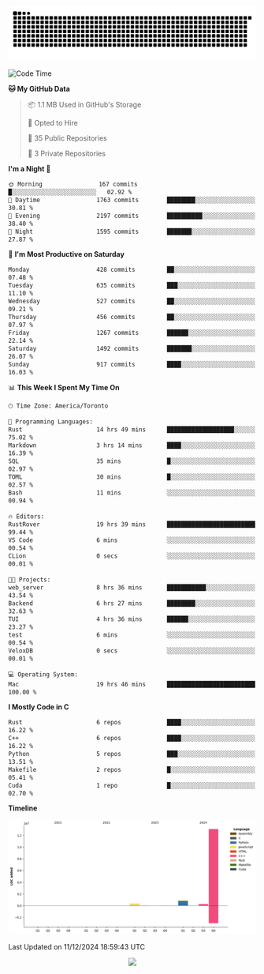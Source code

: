 <picture>
  <source media="(prefers-color-scheme: dark)" srcset="https://raw.githubusercontent.com/kkli08/kkli08/output/github-contribution-grid-snake-dark.svg">
  <source media="(prefers-color-scheme: light)" srcset="https://raw.githubusercontent.com/kkli08/kkli08/output/github-contribution-grid-snake.svg">
  <img alt="github contribution grid snake animation" src="https://raw.githubusercontent.com/kkli08/kkli08/output/github-contribution-grid-snake.svg">
</picture>


<!--START_SECTION:waka-->
![Code Time](http://img.shields.io/badge/Code%20Time-118%20hrs%2036%20mins-blue)

**🐱 My GitHub Data** 

> 📦 1.1 MB Used in GitHub's Storage 
 > 
> 💼 Opted to Hire
 > 
> 📜 35 Public Repositories 
 > 
> 🔑 3 Private Repositories 
 > 
**I'm a Night 🦉** 

```text
🌞 Morning                167 commits         █░░░░░░░░░░░░░░░░░░░░░░░░   02.92 % 
🌆 Daytime                1763 commits        ████████░░░░░░░░░░░░░░░░░   30.81 % 
🌃 Evening                2197 commits        ██████████░░░░░░░░░░░░░░░   38.40 % 
🌙 Night                  1595 commits        ███████░░░░░░░░░░░░░░░░░░   27.87 % 
```
📅 **I'm Most Productive on Saturday** 

```text
Monday                   428 commits         ██░░░░░░░░░░░░░░░░░░░░░░░   07.48 % 
Tuesday                  635 commits         ███░░░░░░░░░░░░░░░░░░░░░░   11.10 % 
Wednesday                527 commits         ██░░░░░░░░░░░░░░░░░░░░░░░   09.21 % 
Thursday                 456 commits         ██░░░░░░░░░░░░░░░░░░░░░░░   07.97 % 
Friday                   1267 commits        ██████░░░░░░░░░░░░░░░░░░░   22.14 % 
Saturday                 1492 commits        ███████░░░░░░░░░░░░░░░░░░   26.07 % 
Sunday                   917 commits         ████░░░░░░░░░░░░░░░░░░░░░   16.03 % 
```


📊 **This Week I Spent My Time On** 

```text
🕑︎ Time Zone: America/Toronto

💬 Programming Languages: 
Rust                     14 hrs 49 mins      ███████████████████░░░░░░   75.02 % 
Markdown                 3 hrs 14 mins       ████░░░░░░░░░░░░░░░░░░░░░   16.39 % 
SQL                      35 mins             █░░░░░░░░░░░░░░░░░░░░░░░░   02.97 % 
TOML                     30 mins             █░░░░░░░░░░░░░░░░░░░░░░░░   02.57 % 
Bash                     11 mins             ░░░░░░░░░░░░░░░░░░░░░░░░░   00.94 % 

🔥 Editors: 
RustRover                19 hrs 39 mins      █████████████████████████   99.44 % 
VS Code                  6 mins              ░░░░░░░░░░░░░░░░░░░░░░░░░   00.54 % 
CLion                    0 secs              ░░░░░░░░░░░░░░░░░░░░░░░░░   00.01 % 

🐱‍💻 Projects: 
web_server               8 hrs 36 mins       ███████████░░░░░░░░░░░░░░   43.54 % 
Backend                  6 hrs 27 mins       ████████░░░░░░░░░░░░░░░░░   32.63 % 
TUI                      4 hrs 36 mins       ██████░░░░░░░░░░░░░░░░░░░   23.27 % 
test                     6 mins              ░░░░░░░░░░░░░░░░░░░░░░░░░   00.54 % 
VeloxDB                  0 secs              ░░░░░░░░░░░░░░░░░░░░░░░░░   00.01 % 

💻 Operating System: 
Mac                      19 hrs 46 mins      █████████████████████████   100.00 % 
```

**I Mostly Code in C** 

```text
Rust                     6 repos             ████░░░░░░░░░░░░░░░░░░░░░   16.22 % 
C++                      6 repos             ████░░░░░░░░░░░░░░░░░░░░░   16.22 % 
Python                   5 repos             ███░░░░░░░░░░░░░░░░░░░░░░   13.51 % 
Makefile                 2 repos             █░░░░░░░░░░░░░░░░░░░░░░░░   05.41 % 
Cuda                     1 repo              █░░░░░░░░░░░░░░░░░░░░░░░░   02.70 % 
```



**Timeline**

![Lines of Code chart](https://raw.githubusercontent.com/kkli08/kkli08/main/assets/bar_graph.png)


 Last Updated on 11/12/2024 18:59:43 UTC
<!--END_SECTION:waka-->


<div align="center">
    <img  src="https://github-readme-streak-stats.herokuapp.com/?user=kkli08&theme=cobalt" />
</div>

<br/>
<br/>
<br/>
